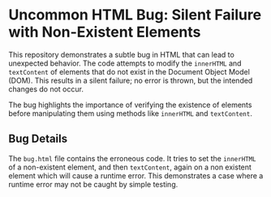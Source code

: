 # Uncommon HTML Bug: Silent Failure with Non-Existent Elements

This repository demonstrates a subtle bug in HTML that can lead to unexpected behavior. The code attempts to modify the `innerHTML` and `textContent` of elements that do not exist in the Document Object Model (DOM).  This results in a silent failure; no error is thrown, but the intended changes do not occur.

The bug highlights the importance of verifying the existence of elements before manipulating them using methods like `innerHTML` and `textContent`.

## Bug Details
The `bug.html` file contains the erroneous code.  It tries to set the `innerHTML` of a non-existent element, and then `textContent`, again on a non existent element which will cause a runtime error.  This demonstrates a case where a runtime error may not be caught by simple testing.